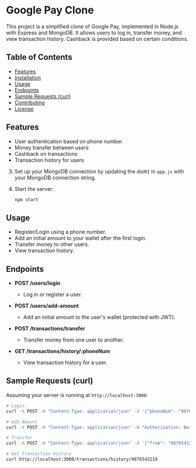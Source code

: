# Google Pay Clone

This project is a simplified clone of Google Pay, implemented in Node.js with Express and MongoDB. It allows users to log in, transfer money, and view transaction history. Cashback is provided based on certain conditions.

## Table of Contents
- [Features](#features)
- [Installation](#installation)
- [Usage](#usage)
- [Endpoints](#endpoints)
- [Sample Requests (curl)](#sample-requests-curl)
- [Contributing](#contributing)
- [License](#license)

## Features
- User authentication based on phone number
- Money transfer between users
- Cashback on transactions
- Transaction history for users



3. Set up your MongoDB connection by updating the `dbURI` in `app.js` with your MongoDB connection string.

4. Start the server:

    ```bash
    npm start
    ```

## Usage
- Register/Login using a phone number.
- Add an initial amount to your wallet after the first login.
- Transfer money to other users.
- View transaction history.

## Endpoints
- **POST /users/login**
  - Log in or register a user.

- **POST /users/add-amount**
  - Add an initial amount to the user's wallet (protected with JWT).

- **POST /transactions/transfer**
  - Transfer money from one user to another.

- **GET /transactions/history/:phoneNum**
  - View transaction history for a user.

## Sample Requests (curl)
Assuming your server is running at `http://localhost:3000`:

```bash
# Login
curl -X POST -H "Content-Type: application/json" -d '{"phoneNum": "9876543210"}' http://localhost:3000/users/login

# Add Amount 
curl -X POST -H "Content-Type: application/json" -H "Authorization: Bearer <your_token>" -d '{"phoneNum": "9876543210", "initialAmount": 100}' http://localhost:3000/users/add-amount

# Transfer
curl -X POST -H "Content-Type: application/json" -d '{"from": "9876543210", "to": "1234567890", "amount": 50}' http://localhost:3000/transactions/transfer

# Get Transaction History
curl http://localhost:3000/transactions/history/9876543210
